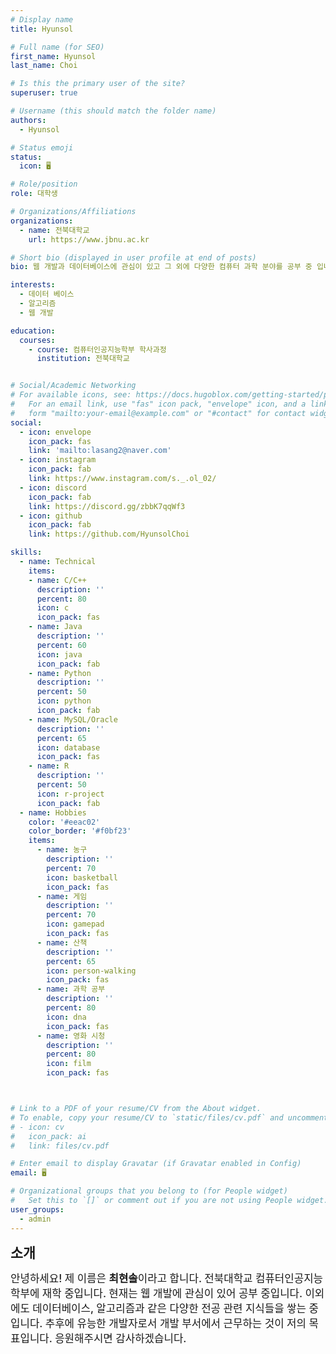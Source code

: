```yaml
---
# Display name
title: Hyunsol

# Full name (for SEO)
first_name: Hyunsol
last_name: Choi

# Is this the primary user of the site?
superuser: true

# Username (this should match the folder name)
authors:
  - Hyunsol

# Status emoji
status:
  icon: 🖥️

# Role/position
role: 대학생

# Organizations/Affiliations
organizations:
  - name: 전북대학교
    url: https://www.jbnu.ac.kr

# Short bio (displayed in user profile at end of posts)
bio: 웹 개발과 데이터베이스에 관심이 있고 그 외에 다양한 컴퓨터 과학 분야를 공부 중 입니다.

interests:
  - 데이터 베이스
  - 알고리즘
  - 웹 개발

education:
  courses:
    - course: 컴퓨터인공지능학부 학사과정
      institution: 전북대학교


# Social/Academic Networking
# For available icons, see: https://docs.hugoblox.com/getting-started/page-builder/#icons
#   For an email link, use "fas" icon pack, "envelope" icon, and a link in the
#   form "mailto:your-email@example.com" or "#contact" for contact widget.
social:
  - icon: envelope
    icon_pack: fas
    link: 'mailto:lasang2@naver.com'
  - icon: instagram
    icon_pack: fab
    link: https://www.instagram.com/s._.ol_02/
  - icon: discord
    icon_pack: fab
    link: https://discord.gg/zbbK7qqWf3
  - icon: github
    icon_pack: fab
    link: https://github.com/HyunsolChoi

skills:
  - name: Technical
    items:
    - name: C/C++
      description: ''
      percent: 80
      icon: c
      icon_pack: fas
    - name: Java
      description: ''
      percent: 60
      icon: java
      icon_pack: fab
    - name: Python
      description: ''
      percent: 50
      icon: python
      icon_pack: fab
    - name: MySQL/Oracle
      description: ''
      percent: 65
      icon: database
      icon_pack: fas
    - name: R
      description: ''
      percent: 50
      icon: r-project
      icon_pack: fab
  - name: Hobbies
    color: '#eeac02'
    color_border: '#f0bf23'
    items:
      - name: 농구
        description: ''
        percent: 70
        icon: basketball
        icon_pack: fas
      - name: 게임
        description: ''
        percent: 70
        icon: gamepad
        icon_pack: fas
      - name: 산책
        description: ''
        percent: 65
        icon: person-walking
        icon_pack: fas
      - name: 과학 공부
        description: ''
        percent: 80
        icon: dna
        icon_pack: fas
      - name: 영화 시청
        description: ''
        percent: 80
        icon: film
        icon_pack: fas



# Link to a PDF of your resume/CV from the About widget.
# To enable, copy your resume/CV to `static/files/cv.pdf` and uncomment the lines below.
# - icon: cv
#   icon_pack: ai
#   link: files/cv.pdf

# Enter email to display Gravatar (if Gravatar enabled in Config)
email: 🖥️

# Organizational groups that you belong to (for People widget)
#   Set this to `[]` or comment out if you are not using People widget.
user_groups:
  - admin
---
```

<span style="font-size: 155%; font-weight: 800;">소개</span>

<span style="font-size: 120%; font-weight: 500;">
안녕하세요! 제 이름은 <strong>최현솔</strong>이라고 합니다. 전북대학교 컴퓨터인공지능학부에 재학 중입니다. 현재는 웹 개발에 관심이 있어 공부 중입니다. 이외에도 데이터베이스, 알고리즘과 같은 다양한 전공 관련 지식들을 쌓는 중 입니다. 추후에 유능한 개발자로서 개발 부서에서 근무하는 것이 저의 목표입니다. 응원해주시면 감사하겠습니다. 
</span>